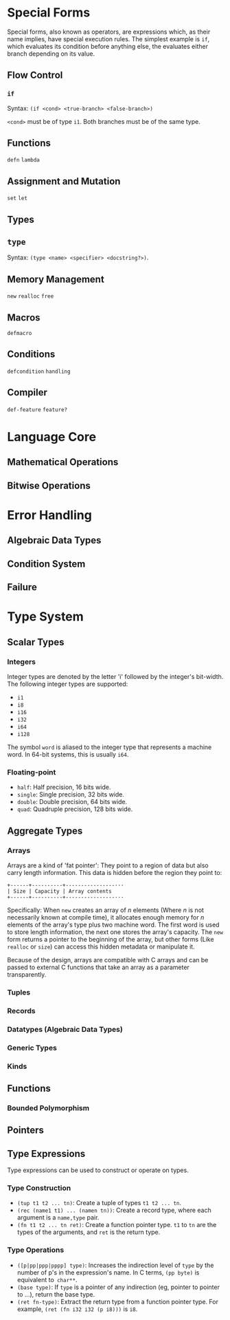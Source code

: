 # Special Forms

Special forms, also known as operators, are expressions which, as their name
implies, have special execution rules. The simplest example is `if`, which
evaluates its condition before anything else, the evaluates either branch
depending on its value.

## Flow Control

### `if`

Syntax: `(if <cond> <true-branch> <false-branch>)`

`<cond>` must be of type `i1`. Both branches must be of the same type.

## Functions

`defn`
`lambda`

## Assignment and Mutation

`set`
`let`

## Types

## `type`

Syntax: `(type <name> <specifier> <docstring?>)`.

## Memory Management

`new`
`realloc`
`free`

## Macros

`defmacro`

## Conditions

`defcondition`
`handling`

## Compiler

`def-feature`
`feature?`

# Language Core

## Mathematical Operations

## Bitwise Operations

# Error Handling

## Algebraic Data Types

## Condition System

## Failure

# Type System

## Scalar Types

### Integers

Integer types are denoted by the letter 'i' followed by the integer's
bit-width. The following integer types are supported:

- `i1`
- `i8`
- `i16`
- `i32`
- `i64`
- `i128`

The symbol `word` is aliased to the integer type that represents a machine
word. In 64-bit systems, this is usually `i64`.

### Floating-point

* `half`: Half precision, 16 bits wide.
* `single`: Single precision, 32 bits wide.
* `double`: Double precision, 64 bits wide.
* `quad`: Quadruple precision, 128 bits wide.

## Aggregate Types

### Arrays

Arrays are a kind of 'fat pointer': They point to a region of data but also
carry length information. This data is hidden before the region they point to:

```
+------+----------+----------------···
| Size | Capacity | Array contents
+------+----------+----------------···
```

Specifically: When `new` creates an array of *n* elements (Where *n* is not
necessarily known at compile time), it allocates enough memory for *n* elements
of the array's type plus two machine word. The first word is used to store
length information, the next one stores the array's capacity. The `new` form
returns a pointer to the beginning of the array, but other forms (Like `realloc`
or `size`) can access this hidden metadata or manipulate it.

Because of the design, arrays are compatible with C arrays and can be passed to
external C functions that take an array as a parameter transparently.

### Tuples

### Records

### Datatypes (Algebraic Data Types)

### Generic Types

### Kinds

## Functions

### Bounded Polymorphism

## Pointers

## Type Expressions

Type expressions can be used to construct or operate on types.

### Type Construction

* `(tup t1 t2 ... tn)`: Create a tuple of types `t1 t2 ... tn`.
* `(rec (name1 t1) ... (namen tn))`: Create a record type, where each argument
  is a `name,type` pair.
* `(fn t1 t2 ... tn ret)`: Create a function pointer type. `t1` to `tn` are the
  types of the arguments, and `ret` is the return type.

### Type Operations

* `([p|pp|ppp|pppp] type)`: Increases the indirection level of `type` by the
  number of p's in the expression's name. In C terms, `(pp byte)` is equivalent
  to` char**`.
* `(base type)`: If `type` is a pointer of any indirection (eg, pointer to
  pointer to ...), return the base type.
* `(ret fn-type)`: Extract the return type from a function pointer type. For
  example, `(ret (fn i32 i32 (p i8)))` is `i8`.
